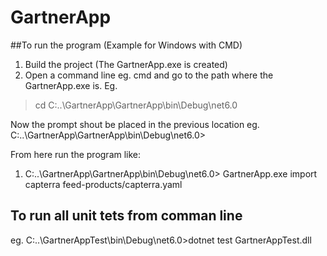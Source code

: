 # GartnerApp

##To run the program (Example for Windows with CMD)
1) Build the project (The GartnerApp.exe is created)
2) Open a command line eg. cmd and go to the path where the GartnerApp.exe is. 
Eg.
> cd C:\..\GartnerApp\GartnerApp\bin\Debug\net6.0

Now the prompt shout be placed in the previous location eg.
C:\..\GartnerApp\GartnerApp\bin\Debug\net6.0>

From here run the program like:
1) C:\..\GartnerApp\GartnerApp\bin\Debug\net6.0> GartnerApp.exe import capterra feed-products/capterra.yaml

## To run all unit tets from comman line
eg. 
C:\..\GartnerAppTest\bin\Debug\net6.0>dotnet test GartnerAppTest.dll